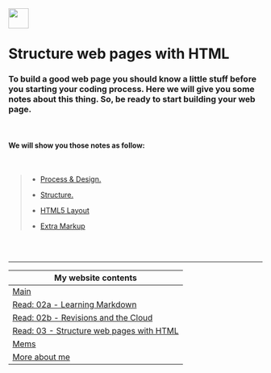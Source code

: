 <img src="https://www.oxfordwebstudio.com/user/pages/06.da-li-znate/sta-je-html/sta-je-html.jpg" align="left" style="height: 40px"/>
<br>
<br>

# Structure web pages with HTML
### To build a good web page you should know a little stuff before you starting your coding process. Here we will give you some notes about this thing. So, be ready to start building your web page.
<br>

#### We will show you those notes as follow: 
<br>

> * [Process & Design.](ch18.md)
> - [Structure.](ch1.md)
> + [HTML5 Layout](ch17.md)
> * [Extra Markup](ch5.md)
<br>

<br>

---


My website contents|
------------ | 
[Main](https://shadykh.github.io/reading-notes/) | 
[Read: 02a - Learning Markdown](./Read-02a) |
[Read: 02b - Revisions and the Cloud](./Read-02b) |
[Read: 03 - Structure web pages with HTML](Read-03) |
[Mems](./mems) |
[More about me](./aboutme) | 



<br>